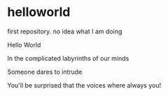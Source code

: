 # helloworld
first repository. no idea what I am doing

Hello World

In the complicated labyrinths of our minds

Someone dares to intrude

You'll be surprised that the voices where always you!
